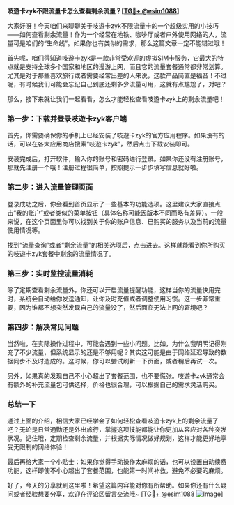 **吱遊卡zyk不限流量卡怎么查看剩余流量？[[TG💪+ @esim1088](https://t.me/s/esim1088)]**

大家好呀！今天咱们来聊聊关于吱遊卡zyk不限流量卡的一个超级实用的小技巧——如何查看剩余流量！作为一个经常在地铁、咖啡厅或者户外使用网络的人，流量可是咱们的“生命线”。如果你也有类似的需求，那么这篇文章一定不能错过哦！

首先呢，咱们得知道吱遊卡zyk是一款非常受欢迎的虚拟SIM卡服务，它最大的特点就是支持全球多个国家和地区的漫游上网，而且它的流量套餐通常都非常划算。尤其是对于那些喜欢旅行或者需要经常出差的人来说，这款产品简直是福音！不过呢，有时候我们可能会忘记自己到底还剩多少流量可用，这就有点尴尬了，对吧？

那么，接下来就让我们一起看看，怎么才能轻松查看吱遊卡zyk上的剩余流量吧！

### **第一步：下载并登录吱遊卡zyk客户端**

首先，你需要确保你的手机上已经安装了吱遊卡zyk的官方应用程序。如果没有的话，可以在各大应用商店搜索“吱遊卡zyk”，然后点击下载安装即可。

安装完成后，打开软件，输入你的账号和密码进行登录。如果你还没有注册账号，那就先注册一个哦！注册过程很简单，按照提示一步步填写信息就好啦。

### **第二步：进入流量管理页面**

登录成功之后，你会看到首页显示了一些基本的功能选项。这里建议大家直接点击“我的账户”或者类似的菜单按钮（具体名称可能因版本不同而略有差异）。一般来说，在这个页面里你可以找到关于你的账户信息、已购买的服务以及当前的流量使用情况等。

找到“流量查询”或者“剩余流量”的相关选项后，点击进去。这样就能看到你所购买的吱遊卡zyk套餐中剩余的流量情况了。

### **第三步：实时监控流量消耗**

除了定期查看剩余流量外，你还可以开启流量提醒功能，这样当你的流量快用完时，系统会自动给你发送通知，让你及时充值或者调整使用习惯。这一步非常重要，因为谁都不想突然发现自己的流量没了，然后面临无法上网的窘境吧？

### **第四步：解决常见问题**

当然啦，在实际操作过程中，可能会遇到一些小问题。比如，为什么我明明记得刚充了不少流量，但系统显示的还是不够用呢？其实这可能是由于网络延迟导致的数据同步不及时造成的。这时候，你可以尝试刷新一下页面，或者稍后再试一次。

另外，如果真的发现自己不小心超出了套餐范围，也不要慌张。吱遊卡zyk通常会有额外的补充流量包可供选择，价格也很合理，可以根据自己的需求灵活购买。

### **总结一下**

通过上面的介绍，相信大家已经学会了如何轻松查看吱遊卡zyk上的剩余流量了吧？无论是日常通勤还是外出旅行，掌握这项技能都能让你更加从容应对各种突发状况。记住哦，定期检查剩余流量，并根据实际情况做好规划，这样才能更好地享受无限制的网络体验！

最后再给大家一个小贴士：如果你觉得手动操作太麻烦的话，也可以设置自动续费功能，这样即使不小心超出了套餐范围，也能第一时间补救，避免不必要的麻烦。

好了，今天的分享就到这里啦！希望这篇内容能对你有所帮助。如果你还有什么疑问或者经验想要分享，欢迎在评论区留言交流哦~ [[TG💪+ @esim1088](https://t.me/s/esim1088) ![Image](https://i.postimg.cc/4NQfJmqS/Snipaste-2025-05-13-00-14-12.png)]